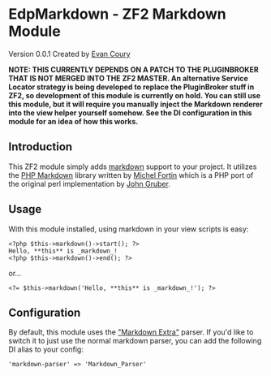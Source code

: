 EdpMarkdown - ZF2 Markdown Module
=================================
Version 0.0.1 Created by [Evan Coury](http://blog.evan.pro/)

**NOTE: THIS CURRENTLY DEPENDS ON A PATCH TO THE PLUGINBROKER THAT IS NOT MERGED
INTO THE ZF2 MASTER. An alternative Service Locator strategy is being developed
to replace the PluginBroker stuff in ZF2, so development of this module is
currently on hold. You can still use this module, but it will require you
manually inject the Markdown renderer into the view helper yourself somehow. See
the DI configuration in this module for an idea of how this works.**

Introduction
------------
This ZF2 module simply adds [markdown](http://daringfireball.net/projects/markdown/) support to your project. It utilizes the [PHP Markdown](http://michelf.com/projects/php-markdown/) library written by [Michel Fortin](http://michelf.com/) which is a PHP port of the original perl implementation by [John Gruber](http://daringfireball.net/). 

Usage
-----
With this module installed, using markdown in your view scripts is easy:

    <?php $this->markdown()->start(); ?>
    Hello, **this** is _markdown_!
    <?php $this->markdown()->end(); ?>

or...

    <?= $this->markdown('Hello, **this** is _markdown_!'); ?>

Configuration
-------------
By default, this module uses the ["Markdown Extra"](http://michelf.com/projects/php-markdown/extra/) parser. If you'd like to switch it to just use the normal markdown parser, you can add the following DI alias to your config:

    'markdown-parser' => 'Markdown_Parser'
